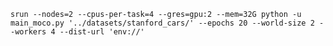 `srun --nodes=2 --cpus-per-task=4 --gres=gpu:2 --mem=32G python -u main_moco.py '../datasets/stanford_cars/' --epochs 20 --world-size 2 --workers 4 --dist-url 'env://'`